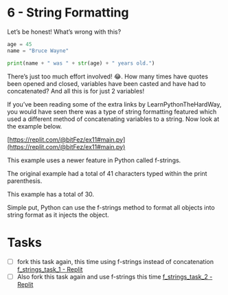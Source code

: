 # 6 - String Formatting

Let’s be honest! What’s wrong with this?

```python
age = 45
name = "Bruce Wayne"

print(name + " was " + str(age) + " years old.")
```

There’s just too much effort involved! 😂. How many times have quotes been opened and closed, variables have been casted and have had to concatenated? And all this is for just 2 variables!

If you’ve been reading some of the extra links by LearnPythonTheHardWay, you would have seen there was a type of string formatting featured which used a different method of concatenating variables to a string. Now look at the example below.

[https://replit.com/@bitFez/ex11#main.py](https://replit.com/@bitFez/ex11#main.py)

This example uses a newer feature in Python called f-strings.

The original example had a total of 41 characters typed within the print parenthesis.

This example has a total of 30. 

Simple put, Python can use the f-strings method to format all objects into string format as it injects the object.

# Tasks

- [ ]  fork this task again, this time using f-strings instead of concatenation [f_strings_task_1 - Replit](https://replit.com/@bitFez/fstringstask1#main.py)
- [ ]  Also fork this task again and use f-strings this time [f_strings_task_2 - Replit](https://replit.com/@bitFez/fstringstask2#main.py)